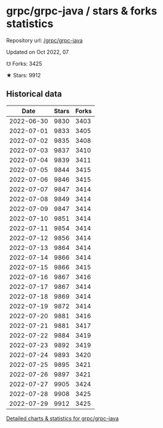 # grpc/grpc-java / stars & forks statistics

Repository url: [/grpc/grpc-java](https://github.com/grpc/grpc-java)

Updated on Oct 2022, 07

☋ Forks: 3425

★ Stars: 9912

## Historical data
| Date | Stars | Forks |
|------|-------|-------|
| 2022-06-30 | 9830 | 3403 | 
| 2022-07-01 | 9833 | 3405 | 
| 2022-07-02 | 9835 | 3408 | 
| 2022-07-03 | 9837 | 3410 | 
| 2022-07-04 | 9839 | 3411 | 
| 2022-07-05 | 9844 | 3415 | 
| 2022-07-06 | 9846 | 3415 | 
| 2022-07-07 | 9847 | 3414 | 
| 2022-07-08 | 9849 | 3414 | 
| 2022-07-09 | 9847 | 3414 | 
| 2022-07-10 | 9851 | 3414 | 
| 2022-07-11 | 9854 | 3414 | 
| 2022-07-12 | 9856 | 3414 | 
| 2022-07-13 | 9864 | 3414 | 
| 2022-07-14 | 9866 | 3414 | 
| 2022-07-15 | 9866 | 3415 | 
| 2022-07-16 | 9867 | 3416 | 
| 2022-07-17 | 9867 | 3414 | 
| 2022-07-18 | 9869 | 3414 | 
| 2022-07-19 | 9872 | 3414 | 
| 2022-07-20 | 9881 | 3416 | 
| 2022-07-21 | 9881 | 3417 | 
| 2022-07-22 | 9884 | 3419 | 
| 2022-07-23 | 9892 | 3419 | 
| 2022-07-24 | 9893 | 3420 | 
| 2022-07-25 | 9895 | 3421 | 
| 2022-07-26 | 9897 | 3421 | 
| 2022-07-27 | 9905 | 3424 | 
| 2022-07-28 | 9908 | 3425 | 
| 2022-07-29 | 9912 | 3425 | 


[Detailed charts & statistics for grpc/grpc-java](https://reviewgithub.com/rep/grpc/grpc-java)
